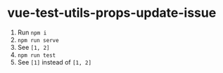 # vue-test-utils-props-update-issue

1. Run `npm i`
2. `npm run serve`
3. See `[1, 2]`
4. `npm run test`
5. See `[1]` instead of `[1, 2]`
